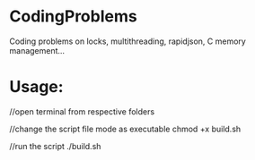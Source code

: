 # CodingProblems
Coding problems on locks, multithreading, rapidjson, C memory management...

# Usage:
//open terminal from respective folders

//change the script file mode as executable
chmod +x build.sh

//run the script
./build.sh
